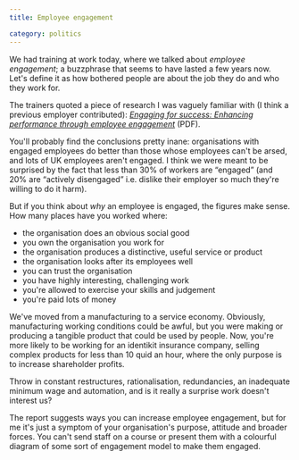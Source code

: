 ```yaml
---
title: Employee engagement

category: politics
---
```


We had training at work today, where we talked about _employee engagement_; a buzzphrase that seems to have lasted a few years now. Let's define it as how bothered people are about the job they do and who they work for.

The trainers quoted a piece of research I was vaguely familiar with (I think a previous employer contributed): <cite><a href="http://www.engageforsuccess.org/wp-content/uploads/2012/09/file52215.pdf">Engaging for success: Enhancing performance through employee engagement</a></cite> (PDF).

You'll probably find the conclusions pretty inane: organisations with engaged employees do better than those whose employees can't be arsed, and lots of UK employees aren't engaged. I think we were meant to be surprised by the fact that less than 30% of workers are &#8220;engaged&#8221; (and 20% are &#8220;actively disengaged&#8221; i.e. dislike their employer so much they're willing to do it harm).

But if you think about _why_ an employee is engaged, the figures make sense. How many places have you worked where:

- the organisation does an obvious social good
- you own the organisation you work for
- the organisation produces a distinctive, useful service or product
- the organisation looks after its employees well
- you can trust the organisation
- you have highly interesting, challenging work
- you're allowed to exercise your skills and judgement
- you're paid lots of money

We've moved from a manufacturing to a service economy. Obviously, manufacturing working conditions could be awful, but you were making or producing a tangible product that could be used by people. Now, you're more likely to be working for an identikit insurance company, selling complex products for less than 10 quid an hour, where the only purpose is to increase shareholder profits.

Throw in constant restructures, rationalisation, redundancies, an inadequate minimum wage and automation, and is it really a surprise work doesn't interest us?

The report suggests ways you can increase employee engagement, but for me it's just a symptom of your organisation's purpose, attitude and broader forces. You can't send staff on a course or present them with a colourful diagram of some sort of engagement model to make them engaged.
